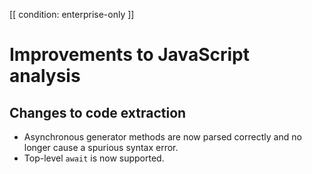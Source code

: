 [[ condition: enterprise-only ]]

# Improvements to JavaScript analysis

## Changes to code extraction

* Asynchronous generator methods are now parsed correctly and no longer cause a spurious syntax error.
* Top-level `await` is now supported.
